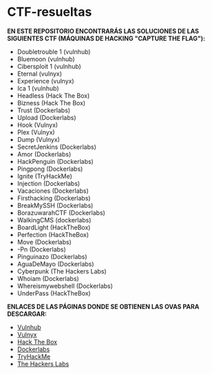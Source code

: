 # CTF-resueltas

<b>EN ESTE REPOSITORIO ENCONTRARÁS LAS SOLUCIONES DE LAS SIGUIENTES CTF (MÁQUINAS DE HACKING "CAPTURE THE FLAG"):</b>
<ul>
  <li>Doubletrouble 1 (vulnhub)</li>
  <li>Bluemoon (vulnhub)</li>
  <li>Cibersploit 1 (vulnhub)</li>
  <li>Eternal (vulnyx)</li>
  <li>Experience (vulnyx)</li>
  <li>Ica 1 (vulnhub)</li>
  <li>Headless (Hack The Box)</li>
  <li>Bizness (Hack The Box)</li>
  <li>Trust (Dockerlabs)</li>
  <li>Upload (Dockerlabs)</li>
  <li>Hook (Vulnyx)</li>
  <li>Plex (Vulnyx)</li>
  <li>Dump (Vulnyx)</li>
  <li>SecretJenkins (Dockerlabs)</li>
  <li>Amor (Dockerlabs)</li>
  <li>HackPenguin (Dockerlabs)</li>
  <li>Pingpong (Dockerlabs)</li>
  <li>Ignite (TryHackMe)</li>
  <li>Injection (Dockerlabs)</li>
  <li>Vacaciones (Dockerlabs)</li>
  <li>Firsthacking (Dockerlabs)</li>
  <li>BreakMySSH (Dockerlabs)</li>
  <li>BorazuwarahCTF (Dockerlabs)</li>
  <li>WalkingCMS (dockerlabs)</li>
  <li>BoardLight (HackTheBox)</li>
  <li>Perfection (HackTheBox)</li>
  <li>Move (Dockerlabs)</li>
  <li>-Pn (Dockerlabs)</li>
  <li>Pinguinazo (Dockerlabs)</li>
  <li>AguaDeMayo (Dockerlabs)</li>
  <li>Cyberpunk (The Hackers Labs)</li>
  <li>Whoiam (Dockerlabs)</li>
  <li>Whereismywebshell (Dockerlabs)</li>
  <li>UnderPass (HackTheBox)</li>
</ul>

<b>ENLACES DE LAS PÁGINAS DONDE SE OBTIENEN LAS OVAS PARA DESCARGAR:</b>
<ul>
  <li><a href="https://www.vulnhub.com/">Vulnhub</a></li>
  <li><a href="https://vulnyx.com/">Vulnyx</a></li>
  <li><a href="https://www.hackthebox.com/">Hack The Box</a></li>
  <li><a href="https://dockerlabs.es/#/">Dockerlabs</a></li>
  <li><a href="https://tryhackme.com/">TryHackMe</a></li>
  <li><a href="https://thehackerslabs.com/">The Hackers Labs</a></li>
</ul>

